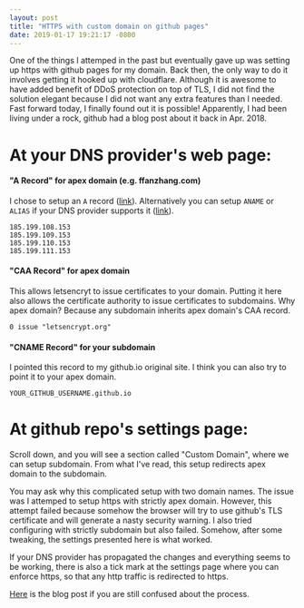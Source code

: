 ```yaml
---
layout: post
title: "HTTPS with custom domain on github pages"
date: 2019-01-17 19:21:17 -0800
---
```


One of the things I attemped in the past but eventually gave up was setting up https
with github pages for my domain. Back then, the only way to do it involves getting
it hooked up with cloudflare. Although it is awesome to have added benefit of DDoS protection on top of TLS, 
I did not find the solution elegant because I did not want any extra features
than I needed. Fast forward today, I finally found out it is possible!
Apparently, I had been living under a rock, github had a blog post about it
back in Apr. 2018.

# At your DNS provider's web page:
#### "A Record" for apex domain (e.g. ffanzhang.com)
I chose to setup an `A`
record ([link](https://help.github.com/articles/setting-up-an-apex-domain/#configuring-a-records-with-your-dns-provider)).
Alternatively you can setup `ANAME` or `ALIAS` if your DNS provider supports it ([link](https://help.github.com/articles/setting-up-an-apex-domain/#configuring-an-alias-or-aname-record-with-your-dns-provider)).
```
185.199.108.153 
185.199.109.153 
185.199.110.153 
185.199.111.153
```

#### "CAA Record" for apex domain
This allows letsencryt to issue certificates to your domain. Putting it
here also allows the certificate authority to issue certificates to subdomains.
Why apex domain? Because any subdomain inherits apex domain's CAA record.
```
0 issue "letsencrypt.org"
```

#### "CNAME Record" for your subdomain
I pointed this record to my github.io original site.
I think you can also try to point it to your apex domain.
```
YOUR_GITHUB_USERNAME.github.io
```

# At github repo's settings page:
Scroll down, and you will see a section called "Custom Domain", where we can
setup subdomain. From what I've read, this setup redirects apex domain to the subdomain. 

You may ask why this complicated setup with two domain names. The issue was I
attemped to setup https with strictly apex domain. However, this attempt failed
because somehow the browser will try to use github's TLS certificate and will
generate a nasty security warning. I also tried configuring with strictly subdomain but also failed. 
Somehow, after some tweaking, the settings presented here is what worked.

If your DNS provider has propagated the changes and everything seems to be
working, there is also a tick mark at the settings page where you can enforce https, so that any http traffic is
redirected to https.

[Here](https://github.blog/2018-05-01-github-pages-custom-domains-https/)
is the blog post if you are still confused about the process.
